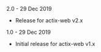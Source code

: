 2.0 - 29 Dec 2019
* Release for actix-web v2.x


1.0 - 29 Dec 2019
* Initial release for actix-web v1.x

